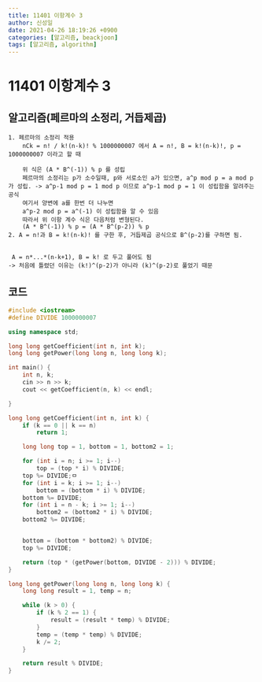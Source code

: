 ```yaml
---
title: 11401 이항계수 3
author: 신성일
date: 2021-04-26 18:19:26 +0900
categories: [알고리즘, beackjoon]
tags: [알고리즘, algorithm]
---
```


# 11401 이항계수 3

## 알고리즘(페르마의 소정리, 거듭제곱)

    1. 페르마의 소정리 적용
    	nCk = n! / k!(n-k)! % 1000000007 에서 A = n!, B = k!(n-k)!, p = 1000000007 이라고 할 때

    	위 식은 (A * B^(-1)) % p 를 성립
    	페르마의 소정리는 p가 소수일때, p와 서로소인 a가 있으면, a^p mod p = a mod p 가 성립. -> a^p-1 mod p = 1 mod p 이므로 a^p-1 mod p = 1 이 성립함을 알려주는 공식
    	여기서 양변에 a를 한번 더 나누면
    	a^p-2 mod p = a^(-1) 이 성립함을 알 수 있음
    	따라서 위 이항 계수 식은 다음처럼 변형된다.
    	(A * B^(-1)) % p = (A * B^(p-2)) % p
    2. A = n!과 B = k!(n-k)! 를 구한 후, 거듭제곱 공식으로 B^(p-2)를 구하면 됨.


     A = n*...*(n-k+1), B = k! 로 두고 풀어도 됨
    -> 처음에 틀렸던 이유는 (k!)^(p-2)가 아니라 (k)^(p-2)로 풀었기 때문

## 코드

```cpp
#include <iostream>
#define DIVIDE 1000000007

using namespace std;

long long getCoefficient(int n, int k);
long long getPower(long long n, long long k);

int main() {
	int n, k;
	cin >> n >> k;
	cout << getCoefficient(n, k) << endl;

}

long long getCoefficient(int n, int k) {
	if (k == 0 || k == n)
		return 1;

	long long top = 1, bottom = 1, bottom2 = 1;

	for (int i = n; i >= 1; i--)
		top = (top * i) % DIVIDE;
	top %= DIVIDE;ㅁ
	for (int i = k; i >= 1; i--)
		bottom = (bottom * i) % DIVIDE;
	bottom %= DIVIDE;
	for (int i = n - k; i >= 1; i--)
		bottom2 = (bottom2 * i) % DIVIDE;
	bottom2 %= DIVIDE;


	bottom = (bottom * bottom2) % DIVIDE;
	top %= DIVIDE;

	return (top * (getPower(bottom, DIVIDE - 2))) % DIVIDE;
}

long long getPower(long long n, long long k) {
	long long result = 1, temp = n;

	while (k > 0) {
		if (k % 2 == 1) {
			result = (result * temp) % DIVIDE;
		}
		temp = (temp * temp) % DIVIDE;
		k /= 2;
	}

	return result % DIVIDE;
}
```
